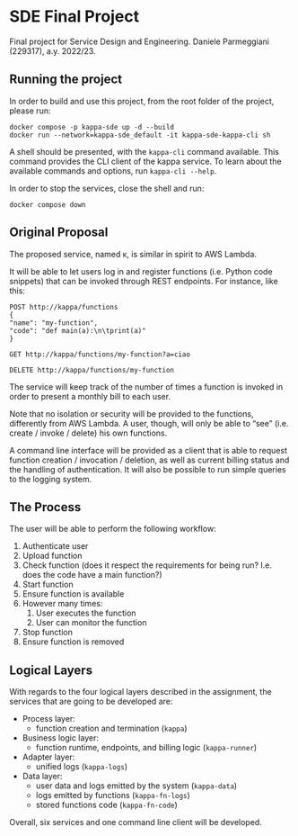 # SDE Final Project

Final project for Service Design and Engineering.
Daniele Parmeggiani (229317), a.y. 2022/23.

## Running the project

In order to build and use this project, from the root folder of the project,
please run:

```shell
docker compose -p kappa-sde up -d --build
docker run --network=kappa-sde_default -it kappa-sde-kappa-cli sh
```

A shell should be presented, with the `kappa-cli` command available. This
command provides the CLI client of the kappa service.
To learn about the available commands and options, run `kappa-cli --help`.

In order to stop the services, close the shell and run:

```shell
docker compose down
```

## Original Proposal

The proposed service, named κ, is similar in spirit to AWS Lambda.

It will be able to let users log in and register functions (i.e. Python code
snippets) that can be invoked through REST endpoints. For instance, like this:

```
POST http://kappa/functions
{
"name": "my-function",
"code": "def main(a):\n\tprint(a)"
}

GET http://kappa/functions/my-function?a=ciao

DELETE http://kappa/functions/my-function
```

The service will keep track of the number of times a function is invoked in
order to present a monthly bill to each user.

Note that no isolation or security will be provided to the functions,
differently from AWS Lambda. A user, though, will only be able to “see” (i.e.
create / invoke / delete) his own functions.

A command line interface will be provided as a client that is able to request
function creation / invocation / deletion, as well as current billing status and
the handling of authentication. It will also be possible to run simple queries
to the logging system.

## The Process

The user will be able to perform the following workflow:

1. Authenticate user
2. Upload function
3. Check function (does it respect the requirements for being run? I.e. does the
   code have a main function?)
4. Start function
5. Ensure function is available
6. However many times:
    1. User executes the function
    2. User can monitor the function
7. Stop function
8. Ensure function is removed

## Logical Layers

With regards to the four logical layers described in the assignment, the
services that are going to be developed are:

- Process layer:
    - function creation and termination (`kappa`)
- Business logic layer:
    - function runtime, endpoints, and billing logic (`kappa-runner`)
- Adapter layer:
    - unified logs (`kappa-logs`)
- Data layer:
    - user data and logs emitted by the system (`kappa-data`)
    - logs emitted by functions (`kappa-fn-logs`)
    - stored functions code (`kappa-fn-code`)

Overall, six services and one command line client will be developed.
